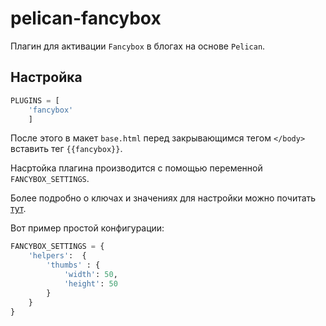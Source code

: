 # pelican-fancybox

Плагин для активации `Fancybox` в блогах на основе `Pelican`.

## Настройка

```python
PLUGINS = [
	'fancybox'
	]
```

После этого в макет `base.html` перед закрывающимся тегом `</body>` вставить тег `{{fancybox}}`.

Насртойка плагина производится с помощью переменной `FANCYBOX_SETTINGS`. 

Более подробно о ключах и значениях для настройки можно почитать [тут](http://fancyapps.com/fancybox/#docs).

Вот пример простой конфигурации:

```python
FANCYBOX_SETTINGS = {
    'helpers':  {
        'thumbs' : {
            'width': 50,
            'height': 50
        }
    }
}
```